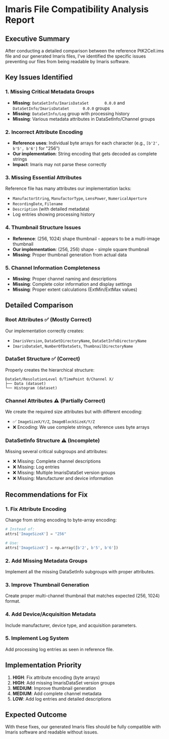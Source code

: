 # Imaris File Compatibility Analysis Report

## Executive Summary

After conducting a detailed comparison between the reference PtK2Cell.ims file and our generated Imaris files, I've identified the specific issues preventing our files from being readable by Imaris software.

## Key Issues Identified

### 1. **Missing Critical Metadata Groups**
- **Missing**: `DataSetInfo/ImarisDataSet       0.0.0` and `DataSetInfo/ImarisDataSet      0.0.0` groups
- **Missing**: `DataSetInfo/Log` group with processing history
- **Missing**: Various metadata attributes in DataSetInfo/Channel groups

### 2. **Incorrect Attribute Encoding**
- **Reference uses**: Individual byte arrays for each character (e.g., `[b'2', b'5', b'6']` for "256")
- **Our implementation**: String encoding that gets decoded as complete strings
- **Impact**: Imaris may not parse these correctly

### 3. **Missing Essential Attributes**
Reference file has many attributes our implementation lacks:
- `ManufactorString`, `ManufactorType`, `LensPower`, `NumericalAperture`
- `RecordingDate`, `Filename` 
- `Description` (with detailed metadata)
- Log entries showing processing history

### 4. **Thumbnail Structure Issues**
- **Reference**: (256, 1024) shape thumbnail - appears to be a multi-image thumbnail
- **Our implementation**: (256, 256) shape - simple square thumbnail
- **Missing**: Proper thumbnail generation from actual data

### 5. **Channel Information Completeness**
- **Missing**: Proper channel naming and descriptions
- **Missing**: Complete color information and display settings
- **Missing**: Proper extent calculations (ExtMin/ExtMax values)

## Detailed Comparison

### Root Attributes ✅ (Mostly Correct)
Our implementation correctly creates:
- `ImarisVersion`, `DataSetDirectoryName`, `DataSetInfoDirectoryName`
- `ImarisDataSet`, `NumberOfDataSets`, `ThumbnailDirectoryName`

### DataSet Structure ✅ (Correct)
Properly creates the hierarchical structure:
```
DataSet/ResolutionLevel 0/TimePoint 0/Channel X/
├── Data (dataset)
└── Histogram (dataset)
```

### Channel Attributes ⚠️ (Partially Correct)
We create the required size attributes but with different encoding:
- ✅ `ImageSizeX/Y/Z`, `ImageBlockSizeX/Y/Z`
- ❌ Encoding: We use complete strings, reference uses byte arrays

### DataSetInfo Structure ⚠️ (Incomplete)
Missing several critical subgroups and attributes:
- ❌ Missing: Complete channel descriptions
- ❌ Missing: Log entries
- ❌ Missing: Multiple ImarisDataSet version groups
- ❌ Missing: Manufacturer and device information

## Recommendations for Fix

### 1. **Fix Attribute Encoding**
Change from string encoding to byte-array encoding:
```python
# Instead of:
attrs['ImageSizeX'] = "256"

# Use:
attrs['ImageSizeX'] = np.array([b'2', b'5', b'6'])
```

### 2. **Add Missing Metadata Groups**
Implement all the missing DataSetInfo subgroups with proper attributes.

### 3. **Improve Thumbnail Generation**
Create proper multi-channel thumbnail that matches expected (256, 1024) format.

### 4. **Add Device/Acquisition Metadata**
Include manufacturer, device type, and acquisition parameters.

### 5. **Implement Log System**
Add processing log entries as seen in reference file.

## Implementation Priority

1. **HIGH**: Fix attribute encoding (byte arrays)
2. **HIGH**: Add missing ImarisDataSet version groups  
3. **MEDIUM**: Improve thumbnail generation
4. **MEDIUM**: Add complete channel metadata
5. **LOW**: Add log entries and detailed descriptions

## Expected Outcome

With these fixes, our generated Imaris files should be fully compatible with Imaris software and readable without issues.